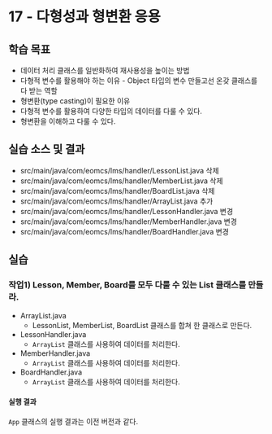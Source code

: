 # 17 - 다형성과 형변환 응용

## 학습 목표

- 데이터 처리 클래스를 일반화하여 재사용성을 높이는 방법
- 다형적 변수를 활용해야 하는 이유 - Object 타입의 변수 만들고선 온갖 클래스를 다 받는 역할
- 형변환(type casting)이 필요한 이유
- 다형적 변수를 활용하여 다양한 타입의 데이터를 다룰 수 있다.
- 형변환을 이해하고 다룰 수 있다.

## 실습 소스 및 결과

- src/main/java/com/eomcs/lms/handler/LessonList.java 삭제
- src/main/java/com/eomcs/lms/handler/MemberList.java 삭제
- src/main/java/com/eomcs/lms/handler/BoardList.java 삭제
- src/main/java/com/eomcs/lms/handler/ArrayList.java 추가
- src/main/java/com/eomcs/lms/handler/LessonHandler.java 변경
- src/main/java/com/eomcs/lms/handler/MemberHandler.java 변경
- src/main/java/com/eomcs/lms/handler/BoardHandler.java 변경

## 실습

### 작업1) Lesson, Member, Board를 모두 다룰 수 있는 List 클래스를 만들라.

- ArrayList.java
    - LessonList, MemberList, BoardList 클래스를 합쳐 한 클래스로 만든다.
- LessonHandler.java
    - `ArrayList` 클래스를 사용하여 데이터를 처리한다.
- MemberHandler.java
    - `ArrayList` 클래스를 사용하여 데이터를 처리한다.
- BoardHandler.java
    - `ArrayList` 클래스를 사용하여 데이터를 처리한다.
    
#### 실행 결과

`App` 클래스의 실행 결과는 이전 버전과 같다.
